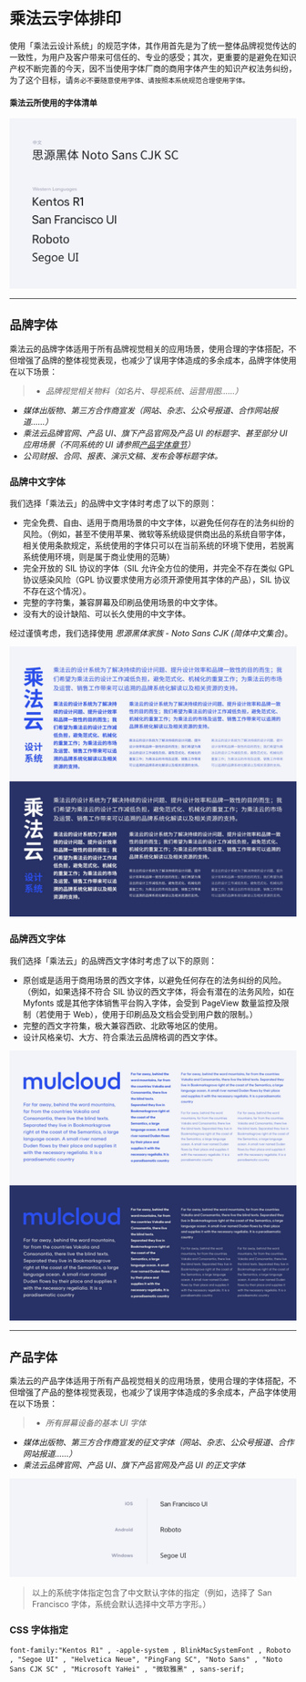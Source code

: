 # 乘法云字体排印

使用「乘法云设计系统」的规范字体，其作用首先是为了统一整体品牌视觉传达的一致性，为用户及客户带来可信任的、专业的感受；其次，更重要的是避免在知识产权不断完善的今天，因不当使用字体厂商的商用字体产生的知识产权法务纠纷，为了这个目标，请`务必不要随意使用字体、请按照本系统规范合理使用字体。`

#### 乘法云所使用的字体清单

![乘法云所使用的字体清单](./schemes/typography/font-stack.jpg)

---

## 品牌字体

乘法云的品牌字体适用于所有品牌视觉相关的应用场景，使用合理的字体搭配，不但增强了品牌的整体视觉表现，也减少了误用字体造成的多余成本，品牌字体使用在以下场景：

> * *品牌视觉相关物料（如名片、导视系统、运营用图……）*
* *媒体出版物、第三方合作商宣发（网站、杂志、公众号报道、合作网站报道……）*
* *乘法云品牌官网、产品 UI、旗下产品官网及产品 UI 的标题字、甚至部分 UI 应用场景（不同系统的 UI 请参照[产品字体章节](#产品字体)）*
* *公司财报、合同、报表、演示文稿、发布会等标题字体。*


### 品牌中文字体

我们选择「乘法云」的品牌中文字体时考虑了以下的原则：
* 完全免费、自由、适用于商用场景的中文字体，以避免任何存在的法务纠纷的风险。（例如，甚至不使用苹果、微软等系统级提供商出品的系统自带字体，相关使用条款规定，系统使用的字体只可以在当前系统的环境下使用，若脱离系统使用环境，则是属于商业使用的范畴）
* 完全开放的 SIL 协议的字体（SIL 允许全方位的使用，并完全不存在类似 GPL 协议感染风险（GPL 协议要求使用方必须开源使用其字体的产品），SIL 协议不存在这个情况）。
* 完整的字符集，兼容屏幕及印刷品使用场景的中文字体。
* 没有大的设计缺陷、可以长久使用的中文字体。

经过谨慎考虑，我们选择使用 *思源黑体家族 - Noto Sans CJK (简体中文集合)*。 

![乘法云品牌中文字体](./schemes/typography/noto-sans-1.jpg)



### 品牌西文字体

我们选择「乘法云」的品牌西文字体时考虑了以下的原则：
* 原创或是适用于商用场景的西文字体，以避免任何存在的法务纠纷的风险。（例如，如果选择不符合 SIL 协议的西文字体，将会有潜在的法务风险，如在 Myfonts 或是其他字体销售平台购入字体，会受到 PageView 数量监控及限制（若使用于 Web），使用于印刷品及文档会受到用户数的限制。）
* 完整的西文字符集，极大兼容西欧、北欧等地区的使用。
* 设计风格亲切、大方、符合乘法云品牌格调的西文字体。

![乘法云品牌西文字体](./schemes/typography/kentos-1.jpg)

---

## 产品字体

乘法云的产品字体适用于所有产品视觉相关的应用场景，使用合理的字体搭配，不但增强了产品的整体视觉表现，也减少了误用字体造成的多余成本，产品字体使用在以下场景：

> * *所有屏幕设备的基本 UI 字体*
* *媒体出版物、第三方合作商宣发的征文字体（网站、杂志、公众号报道、合作网站报道……）*
* *乘法云品牌官网、产品 UI、旗下产品官网及产品 UI 的正文字体*

![乘法云品牌西文字体](./schemes/typography/product-font.jpg)

> 以上的系统字体指定包含了中文默认字体的指定（例如，选择了 San Francisco 字体，系统会默认选择中文苹方字形。）

### CSS 字体指定

``` 
font-family:"Kentos R1" , -apple-system , BlinkMacSystemFont , Roboto , "Segoe UI" , "Helvetica Neue", "PingFang SC", "Noto Sans" , "Noto Sans CJK SC" , "Microsoft YaHei" , "微软雅黑" , sans-serif;
```

